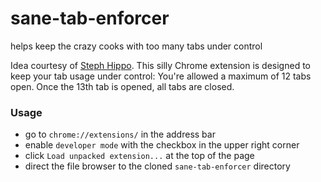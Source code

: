 # sane-tab-enforcer
helps keep the crazy cooks with too many tabs under control

Idea courtesy of [Steph Hippo](https://github.com/StephHippo).
This silly Chrome extension is designed to keep your tab usage under control:
You're allowed a maximum of 12 tabs open.  Once the 13th tab is opened, all tabs are closed.

### Usage
- go to `chrome://extensions/` in the address bar
- enable `developer mode` with the checkbox in the upper right corner
- click `Load unpacked extension...` at the top of the page
- direct the file browser to the cloned `sane-tab-enforcer` directory
